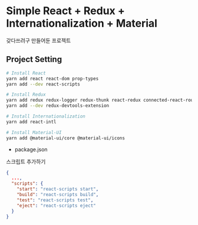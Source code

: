 # Simple React + Redux + Internationalization + Material

갖다쓰려구 만들어둔 프로젝트

## Project Setting

```sh
# Install React
yarn add react react-dom prop-types
yarn add --dev react-scripts

# Install Redux
yarn add redux redux-logger redux-thunk react-redux connected-react-router
yarn add --dev redux-devtools-extension

# Install Internationalization
yarn add react-intl

# Install Material-UI
yarn add @material-ui/core @material-ui/icons
```

- package.json

스크립트 추가하기

```json
{
  ...,
  "scripts": {
    "start": "react-scripts start",
    "build": "react-scripts build",
    "test": "react-scripts test",
    "eject": "react-scripts eject"
  }
}
```